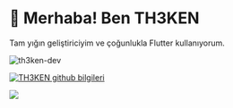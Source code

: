 # 👋 Merhaba! Ben TH3KEN

Tam yığın geliştiriciyim ve çoğunlukla Flutter kullanıyorum.

<p align="left"> <img src="https://komarev.com/ghpvc/?username=th3ken-dev&label=Views&color=blue&style=plastic" alt="th3ken-dev" /> </p>

[![TH3KEN github bilgileri](https://github-readme-stats.vercel.app/api?username=th3ken-dev&show_icons=true)](https://github.com/th3ken-dev)

<a href="https://github.com/th3ken-dev">
  <img align="center" src="https://github-readme-stats.vercel.app/api/top-langs/?username=th3ken-dev&theme=light&hide_langs_below=1" />
</a>
